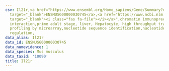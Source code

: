 ```yaml
---
csv: Il21r,<a href="https://www.ensembl.org/Homo_sapiens/Gene/Summary?db=core;g=ENSMUSG00000030745"
  target="_blank">ENSMUSG00000030745</a>,<a href="https://www.ncbi.nlm.nih.gov/pubmed/23834426"
  target="_blank"><i class="fas fa-file"></i></a>",chromatin immunoprecipitation assay,direct
  interaction,prime adult stage, liver, Hepatocyte, high throughput transcription
  profiling by microarray,nucleotide sequence identification,nucleotide sequence identification,transcriptional
  regulation,
data_alias: Il21r
data_id: ENSMUSG00000030745
data_numevidence: 1
data_species: Mus musculus
data_taxid: '10090'
title: Il21r
---
```

